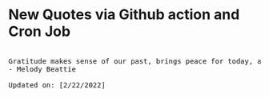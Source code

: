 # New Quotes via Github action and Cron Job

<pre>
<!-- #quote -->
Gratitude makes sense of our past, brings peace for today, and creates a vision for tomorrow.
- Melody Beattie

Updated on: [2/22/2022]
<!-- #quoteEnd -->
</pre>

